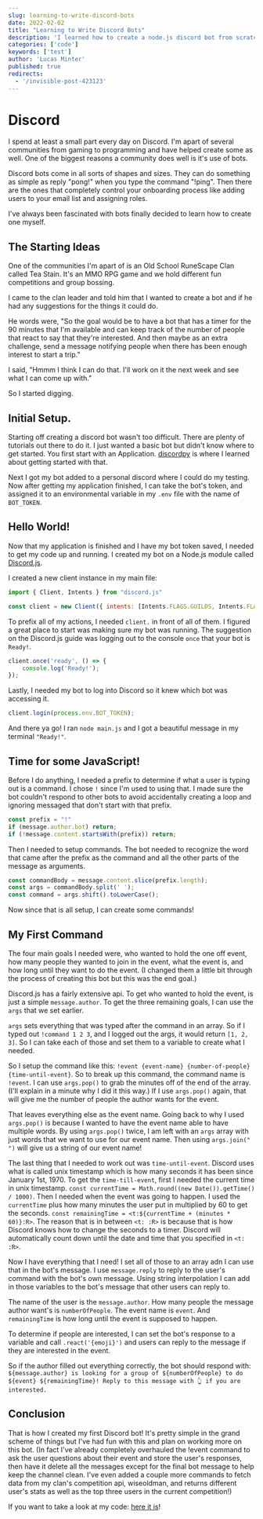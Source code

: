 ```yaml
---
slug: learning-to-write-discord-bots
date: 2022-02-02
title: "Learning to Write Discord Bots"
description: 'I learned how to create a node.js discord bot from scratch'
categories: ['code']
keywords: ['test']
author: 'Lucas Minter'
published: true
redirects:
  - '/invisible-post-423123'
---
```


# Discord

I spend at least a small part every day on Discord. I'm apart of several communities from gaming to programming and have helped create some as well. One of the biggest reasons a community does well is it's use of bots. 

Discord bots come in all sorts of shapes and sizes. They can do something as simple as reply "pong!" when you type the command "!ping". Then there are the ones that completely control your onboarding process like adding users to your email list and assigning roles. 

I've always been fascinated with bots finally decided to learn how to create one myself. 

## The Starting Ideas

One of the communities I'm apart of is an Old School RuneScape Clan called Tea Stain. It's an MMO RPG game and we hold different fun competitions and group bossing. 

I came to the clan leader and told him that I wanted to create a bot and if he had any suggestions for the things it could do. 

He words were, "So the goal would be to have a bot that has a timer for the 90 minutes that I'm available and can keep track of the number of people that react to say that they're interested. And then maybe as an extra challenge, send a message notifying people when there has been enough interest to start a trip."

I said, "Hmmm I think I can do that. I'll work on it the next week and see what I can come up with."

So I started digging. 

## Initial Setup. 

Starting off creating a discord bot wasn't too difficult. There are plenty of tutorials out there to do it. I just wanted a basic bot but didn't know where to get started. You first start with an Application. [discordpy](https://discordpy.readthedocs.io/en/stable/discord.html) is where I learned about getting started with that. 

Next I got my bot added to a personal discord where I could do my testing. Now after getting my application finished, I can take the bot's token, and assigned it to an environmental variable in my `.env` file with the name of `BOT_TOKEN`. 

## Hello World!

Now that my application is finished and I have my bot token saved, I needed to get my code up and running. I created my bot on a Node.js module called [Discord.js](https://discord.js.org/#/). 


I created a new client instance in my main file: 
```js
import { Client, Intents } from "discord.js"

const client = new Client({ intents: [Intents.FLAGS.GUILDS, Intents.FLAGS.GUILD_MESSAGES] });
```

To prefix all of my actions, I needed `client.` in front of all of them. I figured a great place to start was making sure my bot was running. The suggestion on the Discord.js guide was logging out to the console `once` that your bot is `Ready!`. 

```js
client.once('ready', () => {
	console.log('Ready!');
});
```

Lastly, I needed my bot to log into Discord so it knew which bot was accessing it. 

```js
client.login(process.env.BOT_TOKEN);
```

And there ya go! I ran `node main.js` and I got a beautiful message in my terminal `"Ready!"`. 

## Time for some JavaScript!

Before I do anything, I needed a prefix to determine if what a user is typing out is a command. I chose `!` since I'm used to using that. I made sure the bot couldn't respond to other bots to avoid accidentally creating a loop and ignoring messaged that don't start with that prefix.

```js
const prefix = "!"
if (message.author.bot) return;
if (!message.content.startsWith(prefix)) return;
```

Then I needed to setup commands. The bot needed to recognize the word that came after the prefix as the command and all the other parts of the message as arguments. 

```js
const commandBody = message.content.slice(prefix.length);
const args = commandBody.split(' ');
const command = args.shift().toLowerCase();
```

Now since that is all setup, I can create some commands!

## My First Command

The four main goals I needed were, who wanted to hold the one off event, how many people they wanted to join in the event, what the event is, and how long until they want to do the event. (I changed them a little bit through the process of creating this bot but this was the end goal.)

Discord.js has a fairly extensive api. To get who wanted to hold the event, is just a simple `message.author`. To get the three remaining goals, I can use the `args` that we set earlier. 

`args` sets everything that was typed after the command in an array. So if I typed  out `!command 1 2 3`, and I logged out the args, it would return `[1, 2, 3]`. So I can take each of those and set them to a variable to create what I needed. 

So I setup the command like this: `!event {event-name} {number-of-people} {time-until-event}`. So to break up this command, the command name is `!event`. I can use `args.pop()` to grab the minutes off of the end of the array. (I'll explain in a minute why I did it this way.) If I use `args.pop()` again, that will give me the number of people the author wants for the event. 

That leaves everything else as the event name. Going back to why I used `args.pop()` is because I wanted to have the event name able to have multiple words. By using `args.pop()` twice, I am left with an `args` array with just words that we want to use for our event name. Then using `args.join(" ")` will give us a string of our event name! 

The last thing that I needed to work out was `time-until-event`. Discord uses what is called unix timestamp which is how many seconds it has been since January 1st, 1970. To get the `time-till-event`, first I needed the current time in unix timestamp. `const currentTime = Math.round((new Date()).getTime() / 1000)`. Then I needed when the event was going to happen. I used the `currentTime` plus how many minutes the user put in multiplied by 60 to get the seconds. `const remainingTime = <t:${currentTime + (minutes * 60)}:R>`. The reason that is in between `<t: :R>` is because that is how Discord knows how to change the seconds to a timer. Discord will automatically count down until the date and time that you specified in `<t: :R>`.

Now I have everything that I need! I set all of those to an array adn I can use that in the bot's message. I use `message.reply` to reply to the user's command with the bot's own message. Using string interpolation I can add in those variables to the bot's message that other users can reply to. 

The name of the user is the `message.author`. How many people the message author want's is `numberOfPeople`. The event name is `event`. And `remainingTime` is how long until the event is supposed to happen. 

To determine if people are interested, I can set the bot's response to a variable and call `.react('{emoji}')` and users can reply to the message if they are interested in the event. 

So if the author filled out everything correctly, the bot should respond with: `${message.author} is looking for a group of ${numberOfPeople} to do ${event} ${remainingTime}! Reply to this message with 👆 if you are interested.`

## Conclusion

That is how I created my first Discord bot! It's pretty simple in the grand scheme of things but I've had fun with this and plan on working more on this bot. (In fact I've already completely overhauled the !event command to ask the user questions about their event and store the user's responses, then have it delete all the messages except for the final bot message to help keep the channel clean. I've even added a couple more commands to fetch data from my clan's competition api, wiseoldman, and returns different user's stats as well as the top three users in the current competition!)

If you want to take a look at my code: [here it is](https://github.com/lsminter/lsm-discord-bot)!